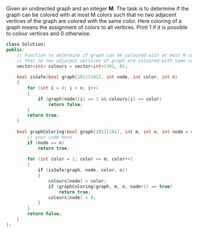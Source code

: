Given an undirected graph and an integer **M**. The task is to determine if the graph can be colored with at most M colors such that no two adjacent vertices of the graph are colored with the same color. Here coloring of a graph means the assignment of colors to all vertices. Print 1 if it is possible to colour vertices and 0 otherwise.

```cpp
class Solution{
public:
    // Function to determine if graph can be coloured with at most M colours such
    // that no two adjacent vertices of graph are coloured with same colour.
    vector<int> colours = vector<int>(101, 0);
    
    bool isSafe(bool graph[101][101], int node, int color, int n)
    {
        for (int i = 0; i < n; i++)
        {
            if (graph[node][i] == 1 && colours[i] == color)
                return false;
        }
        return true;
    }
    
    bool graphColoring(bool graph[101][101], int m, int n, int node = 0) {
        // your code here
        if (node == n)
            return true;
            
        for (int color = 1; color <= m; color++)
        {
            if (isSafe(graph, node, color, n))
            {
                colours[node] = color;
                if (graphColoring(graph, m, n, node+1) == true)
                    return true;
                colours[node] = 0;
            }
        }
        return false;
    }
};
```